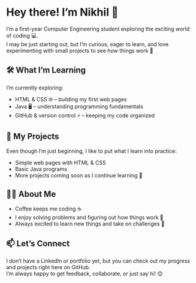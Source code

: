 # Hey there! I’m Nikhil 👋

I’m a first-year Computer Engineering student exploring the exciting world of coding 💻.  
I may be just starting out, but I’m curious, eager to learn, and love experimenting with small projects to see how things work 🌱

## 🛠 What I’m Learning
I’m currently exploring:  
- HTML & CSS 🌐 – building my first web pages  
- Java 🖥️ – understanding programming fundamentals  
- GitHub & version control ⚡ – keeping my code organized  

## 📂 My Projects
Even though I’m just beginning, I like to put what I learn into practice:  
- Simple web pages with HTML & CSS  
- Basic Java programs  
- More projects coming soon as I continue learning 🔧  

## 👦🏼 About Me
- Coffee keeps me coding ☕  
- I enjoy solving problems and figuring out how things work 🧩  
- Always excited to learn new things and take on challenges 🤝  

## 📫 Let’s Connect
I don’t have a LinkedIn or portfolio yet, but you can check out my progress and projects right here on GitHub.  
I’m always happy to get feedback, collaborate, or just say hi! 😊
